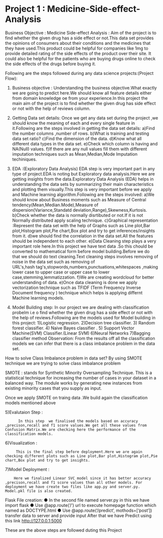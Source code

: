 # Project 1 : Medicine-Side-effect-Analysis

Business Objective : Medicine Side-effect Analysis : Aim of the project is to find whether the given drug has a side effect or not.This data set provides the opinions of consumers about their conditions and the medicines that they have used.This product could be helpful for companies like 1mg to provide detailed rating of the side effects of the product over their site. It could also be helpful for the patients who are buying drugs online to check the side effects of the drugs before buying it.

Following are the steps followed during any data science projects:(Project Flow):

1) Business objective : 
   Understanding the business objective.What exactly we are going to predict here.We should know all feature details either from domain knowledge oe from your experience.In this project the main aim of the project is to find whether the given drug has side effect or not with the help of reviews column.

2) Getting Data set details:
   Once we get any data set during the project ,we should know the meaning of each and every single feature in it.Following are the steps involved in getting the data set details:                               a)Find the number columns ,number of rows.
                              b)What is training and testing data set ratio?
                              c)Find the dimension of the data.
                              d)Know what all different data types in the data set.
                              e)Check which column is having and NA(Null) values.
                              f)If there are any null values fill them with different imputation techniques such as Mean,Median,Mode Imputation techiniques.
                             
3) EDA :(Exploratory Data Analysis)
   EDA step is very important part in any type of project.EDA is noting but Exploratory data analysis.Here we are getting insights from the data.Exploratory Data Analysis (EDA) helps in understanding the data sets by summarizing their main characteristics and plotting them visually.This step is very important before we apply and Machine learning algorithm.Following are the steps involved:
                             a)We should know about Business moments such as Measure of Central tendency(Mean,Median.Mode),Measure of dispersion(Variance,Standatd                                             deviation,Range),Skewness,Kurtosis.
                             b)Check whether the data is normally disrtibuted or not.If it is not Normally distributed apply scaling technique.
                             c)Graphical representation :Represent the data set with the help of Graphs such as Line plot,Bar plot,Histogram plot,Pie chart,Box plot and try to                                  get inferences/insights from it.
                             d)we should find the correlation in the data set.All the features should be independent to each other.
                             e)Data Cleaning step plays a very important role here.In this project we have text data .So this chould be converted to mathematical form before                                    model building.Before we do that we should do text cleaning.Text cleaning steps involves removing of noise in the data set such as removing of  
                               URL's,hash tag's,stopwords,numbers,punctuations,whitespaces ,making lower case to upper case or upper case to lower case,stemming,lemmatizzation.
                             f)We are creating wordcloud for better understanding of data.
                             e)Once data cleaning is done we apply vectorization technique such as TFIDF (Term Frequency Inverse Document frequency ) technique which helps is                                  applying differnt Machine learning models.
                             
                             
4) Model Building step:
       In our project we are dealing with classification probelm i.e o find whether the given drug has a side effect or not with the help of reviews.Following are the models used for Model building in this project:
                                         1)Logistic regression.
                                         2)Decision tree classifier.
                                         3) Random forest classifier.
                                         4) Naive Bayes classifier .
                                         5) Support Vector Machine(SVM) Classifier.(Linear SVM)
                                         6)Neural Networks
                                         7)Bagging classifier method
Observation:  From the results off all the classification models we can infer that there is a class imbalance problem in the data set.

How to solve Class Imbalance problem in data set?
By using SMOTE technique we are trying to solve class imbalance problem

SMOTE : stands for Synthetic Minority Oversampling Technique. This is a statistical technique for increasing the number of cases in your dataset in a balanced way. The module works by generating new instances from existing minority cases that you supply as input.

 Once we apply SMOTE on traing data .We build again the classification models mentioned above
 
 5)Evalutaion Step :

          In this step  we finalised the models based on accuracy ,precison,recall and f1 score values.We get all these values from Confusion Matrix.We are checking here the performance of the classification models.
          
          
 6)Visualization :
 
         This is the final step before deployment.Here we are again checking different plots such as Line plot,Bar plot,Histogram plot,Pie chart,Box plot and try to get insights.
        
 7)Model Deployment :
 
        Here we finalized Linear SVC model since it has better accuracy ,precison,recall and f1 score values than all other models. For deployment we have create two files like app.py and server.py. Model.pkl file is also created.

Flask File creation:
●	In the second file named server.py in this we have import flask
●	Use @app.route(‘/’) url to execute homepage function which named as DOCTYPE.html
●	Use @app.route(‘/predict’, mothods=[‘post’]) transfer data to server and provide input
After that we have Predict using this link http://127.0.0.1:5000


These are the above steps are followed duting this Project








                             
                             
                             
                             
                             
                             
                             
                             
                             
                             
                             
                             
                             
                             
                             
                             
                             
                             
                             
                             
                             
                             
                             
                             
                             
                             
                             
 
                          
